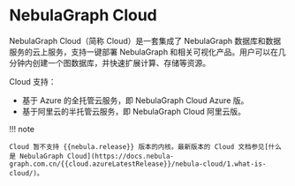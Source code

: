 # NebulaGraph Cloud

NebulaGraph Cloud（简称 Cloud）是一套集成了 NebulaGraph 数据库和数据服务的云上服务，支持一键部署 NebulaGraph 和相关可视化产品。用户可以在几分钟内创建一个图数据库，并快速扩展计算、存储等资源。

Cloud 支持：

- 基于 Azure 的全托管云服务，即 NebulaGraph Cloud Azure 版。
- 基于阿里云的半托管云服务，即 NebulaGraph Cloud 阿里云版。

!!! note

    Cloud 暂不支持 {{nebula.release}} 版本的内核。最新版本的 Cloud 文档参见[什么是 NebulaGraph Cloud](https://docs.nebula-graph.com.cn/{{cloud.azureLatestRelease}}/nebula-cloud/1.what-is-cloud/)。
